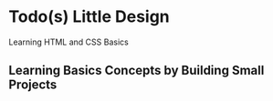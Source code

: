 # Todo(s) Little Design
Learning HTML and CSS Basics

## Learning Basics Concepts by Building Small Projects
